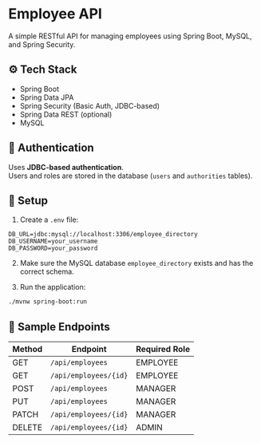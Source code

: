 # Employee API

A simple RESTful API for managing employees using Spring Boot, MySQL, and Spring Security.

## ⚙️ Tech Stack

- Spring Boot  
- Spring Data JPA  
- Spring Security (Basic Auth, JDBC-based)  
- Spring Data REST (optional)  
- MySQL  

## 🔐 Authentication

Uses **JDBC-based authentication**.  
Users and roles are stored in the database (`users` and `authorities` tables).

## 📁 Setup

1. Create a `.env` file:

```env
DB_URL=jdbc:mysql://localhost:3306/employee_directory
DB_USERNAME=your_username
DB_PASSWORD=your_password
```

2. Make sure the MySQL database `employee_directory` exists and has the correct schema.

3. Run the application:

```bash
./mvnw spring-boot:run
```

## 📡 Sample Endpoints

| Method | Endpoint               | Required Role |
|--------|------------------------|----------------|
| GET    | `/api/employees`       | EMPLOYEE       |
| GET    | `/api/employees/{id}`  | EMPLOYEE       |
| POST   | `/api/employees`       | MANAGER        |
| PUT    | `/api/employees`       | MANAGER        |
| PATCH  | `/api/employees/{id}`  | MANAGER        |
| DELETE | `/api/employees/{id}`  | ADMIN          |

